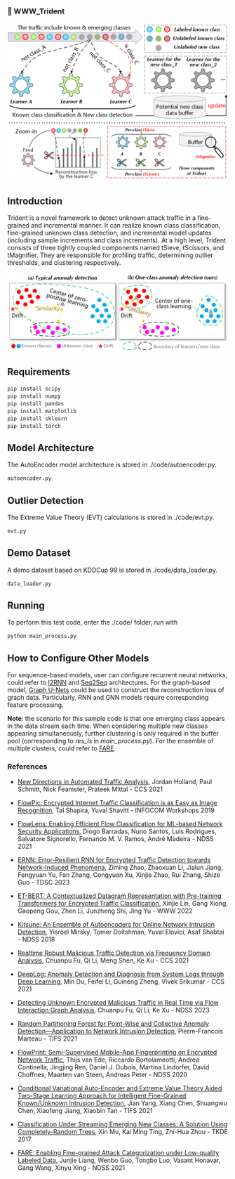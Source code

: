 ### 🔱 WWW_Trident

![avatar](./overview/frame.png)

## Introduction

Trident is a novel framework to detect unknown attack traffic in a fine-grained and incremental manner. It can realize known class classification, fine-grained unknown class detection, and incremental model updates (including sample increments and class increments). At a high level, Trident consists of three tightly coupled components named tSieve, tScissors, and tMagnifier. They are responsible for profiling traffic, determining outlier thresholds, and clustering respectively. 

![avatar](./overview/case.png)

## Requirements

```bash
pip install scipy
pip install numpy
pip install pandas
pip install matplotlib
pip install sklearn
pip install torch
```

## Model Architecture

The AutoEncoder model architecture is stored in ./code/autoencoder.py. 
```bash
autoencoder.py
```

## Outlier Detection

The Extreme Value Theory (EVT) calculations is stored in ./code/evt.py. 
```bash
evt.py
```

## Demo Dataset

A demo dataset based on KDDCup 99 is stored in ./code/data_loader.py. 
```bash
data_loader.py
```

## Running

To perform this test code, enter the ./code/ folder, run with
```bash
python main_process.py
```

## How to Configure Other Models

For sequence-based models, user can configure recurrent neural networks, could refer to [I2RNN](https://ieeexplore.ieee.org/abstract/document/10056861/) and [Seq2Seq](https://proceedings.neurips.cc/paper/2014/hash/a14ac55a4f27472c5d894ec1c3c743d2-Abstract.html) architectures. 
For the graph-based model, [Graph U-Nets](https://proceedings.mlr.press/v97/gao19a.html) could be used to construct the reconstruction loss of graph data. 
Particularly, RNN and GNN models require corresponding feature processing. 

**Note**: the scenario for this sample code is that one emerging class appears in the data stream each time. When considering multiple new classes appearing simultaneously, further clustering is only required in the buffer pool (corresponding to *res_ls* in *main_process.py*). For the ensemble of multiple clusters, could refer to [FARE](https://www.ndss-symposium.org/ndss-paper/fare-enabling-fine-grained-attack-categorization-under-low-quality-labeled-data/). 

### References
- [New Directions in Automated Traffic Analysis](https://doi.org/10.1145/3460120.3484758), 	Jordan Holland, Paul Schmitt, Nick Feamster, Prateek Mittal - CCS 2021
- [FlowPic: Encrypted Internet Traffic Classification is as Easy as Image Recognition](https://ieeexplore.ieee.org/document/8845315), Tal Shapira, Yuval Shavitt - INFOCOM Workshops 2019
- [FlowLens: Enabling Efficient Flow Classification for ML-based Network Security Applications](https://www.ndss-symposium.org/ndss-paper/flowlens-enabling-efficient-flow-classification-for-ml-based-network-security-applications/), Diogo Barradas, Nuno Santos, Luís Rodrigues, Salvatore Signorello, Fernando M. V. Ramos, André Madeira - NDSS 2021
- [ERNN: Error-Resilient RNN for Encrypted Traffic Detection towards Network-Induced Phenomena](https://ieeexplore.ieee.org/document/10036003), Ziming Zhao, Zhaoxuan Li, Jialun Jiang, Fengyuan Yu, Fan Zhang, Congyuan Xu, Xinjie Zhao, Rui Zhang, Shize Guo - TDSC 2023
- [ET-BERT: A Contextualized Datagram Representation with Pre-training Transformers for Encrypted Traffic Classification](https://dl.acm.org/doi/10.1145/3485447.3512217), Xinjie Lin, Gang Xiong, Gaopeng Gou, Zhen Li, Junzheng Shi, Jing Yu - WWW 2022

- [Kitsune: An Ensemble of Autoencoders for Online Network Intrusion Detection](https://arxiv.org/abs/1802.09089), Yisroel Mirsky, Tomer Doitshman, Yuval Elovici, Asaf Shabtai - NDSS 2018
- [Realtime Robust Malicious Traffic Detection via Frequency Domain Analysis](https://dl.acm.org/doi/10.1145/3460120.3484585), Chuanpu Fu, Qi Li, Meng Shen, Ke Xu - CCS 2021
- [DeepLog: Anomaly Detection and Diagnosis from System Logs through Deep Learning](https://dl.acm.org/doi/10.1145/3133956.3134015), Min Du, Feifei Li, Guineng Zheng, Vivek Srikumar - CCS 2021
- [Detecting Unknown Encrypted Malicious Traffic in Real Time via Flow Interaction Graph Analysis](https://www.ndss-symposium.org/ndss-paper/detecting-unknown-encrypted-malicious-traffic-in-real-time-via-flow-interaction-graph-analysis/), Chuanpu Fu, Qi Li, Ke Xu - NDSS 2023
- [Random Partitioning Forest for Point-Wise and Collective Anomaly Detection—Application to Network Intrusion Detection](https://ieeexplore.ieee.org/document/9319404), Pierre-Francois Marteau - TIFS 2021

- [FlowPrint: Semi-Supervised Mobile-App Fingerprinting on Encrypted Network Traffic](https://www.ndss-symposium.org/ndss-paper/flowprint-semi-supervised-mobile-app-fingerprinting-on-encrypted-network-traffic/), Thijs van Ede, Riccardo Bortolameotti, Andrea Continella, Jingjing Ren, Daniel J. Dubois, Martina Lindorfer, David Choffnes, Maarten van Steen, Andreas Peter - NDSS 2020
- [Conditional Variational Auto-Encoder and Extreme Value Theory Aided Two-Stage Learning Approach for Intelligent Fine-Grained Known/Unknown Intrusion Detection](https://ieeexplore.ieee.org/document/9439944), Jian Yang, Xiang Chen, Shuangwu Chen, Xiaofeng Jiang, Xiaobin Tan - TIFS 2021
- [Classification Under Streaming Emerging New Classes: A Solution Using Completely-Random Trees](https://ieeexplore.ieee.org/abstract/document/7893709), Xin Mu, Kai Ming Ting, Zhi-Hua Zhou - TKDE 2017
- [FARE: Enabling Fine-grained Attack Categorization under Low-quality Labeled Data](https://www.ndss-symposium.org/ndss-paper/fare-enabling-fine-grained-attack-categorization-under-low-quality-labeled-data/), Junjie Liang, Wenbo Guo, Tongbo Luo, Vasant Honavar, Gang Wang, Xinyu Xing - NDSS 2021
